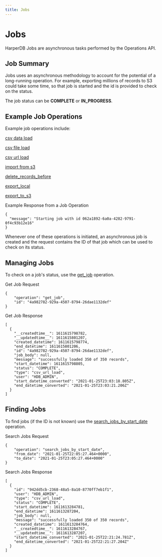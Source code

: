 ```yaml
---
title: Jobs
---
```


# Jobs

HarperDB Jobs are asynchronous tasks performed by the Operations API.

## Job Summary

Jobs uses an asynchronous methodology to account for the potential of a long-running operation. For example, exporting millions of records to S3 could take some time, so that job is started and the id is provided to check on the status.

The job status can be **COMPLETE** or **IN\_PROGRESS**.

## Example Job Operations

Example job operations include:

[csv data load](https://api.harperdb.io/#0186bc25-b9ae-44e7-bd9e-8edc0f289aa2)

[csv file load](https://api.harperdb.io/#c4b71011-8a1d-4cb2-8678-31c0363fea5e)

[csv url load](https://api.harperdb.io/#d1e9f433-e250-49db-b44d-9ce2dcd92d32)

[import from s3](https://api.harperdb.io/#820b3947-acbe-41f9-858b-2413cabc3a18)

[delete\_records\_before](https://api.harperdb.io/#8de87e47-73a8-4298-b858-ca75dc5765c2)

[export\_local](https://api.harperdb.io/#49a02517-ada9-4198-b48d-8707db905be0)

[export\_to\_s3](https://api.harperdb.io/#f6393e9f-e272-4180-a42c-ff029d93ddd4)

Example Response from a Job Operation

```
{
  "message": "Starting job with id 062a1892-6a0a-4282-9791-0f4c93b12e16"
}
```

Whenever one of these operations is initiated, an asynchronous job is created and the request contains the ID of that job which can be used to check on its status.

## Managing Jobs

To check on a job's status, use the [get\_job](https://api.harperdb.io/#d501bef7-dbb7-4714-b535-e466f6583dce) operation.

Get Job Request

```
{
    "operation": "get_job",
    "id": "4a982782-929a-4507-8794-26dae1132def"
}
```

Get Job Response

```
[
  {
    "__createdtime__": 1611615798782,
    "__updatedtime__": 1611615801207,
    "created_datetime": 1611615798774,
    "end_datetime": 1611615801206,
    "id": "4a982782-929a-4507-8794-26dae1132def",
    "job_body": null,
    "message": "successfully loaded 350 of 350 records",
    "start_datetime": 1611615798805,
    "status": "COMPLETE",
    "type": "csv_url_load",
    "user": "HDB_ADMIN",
    "start_datetime_converted": "2021-01-25T23:03:18.805Z",
    "end_datetime_converted": "2021-01-25T23:03:21.206Z"
  }
]
```

## Finding Jobs

To find jobs (if the ID is not known) use the [search\_jobs\_by\_start\_date](https://api.harperdb.io/#4474ca16-e4c2-4740-81b5-14ed98c5eeab) operation.

Search Jobs Request

```
{
    "operation": "search_jobs_by_start_date",
    "from_date": "2021-01-25T22:05:27.464+0000",
    "to_date": "2021-01-25T23:05:27.464+0000"
}
```

Search Jobs Response

```
[
  {
    "id": "942dd5cb-2368-48a5-8a10-8770ff7eb1f1",
    "user": "HDB_ADMIN",
    "type": "csv_url_load",
    "status": "COMPLETE",
    "start_datetime": 1611613284781,
    "end_datetime": 1611613287204,
    "job_body": null,
    "message": "successfully loaded 350 of 350 records",
    "created_datetime": 1611613284764,
    "__createdtime__": 1611613284767,
    "__updatedtime__": 1611613287207,
    "start_datetime_converted": "2021-01-25T22:21:24.781Z",
    "end_datetime_converted": "2021-01-25T22:21:27.204Z"
  }
]
```
